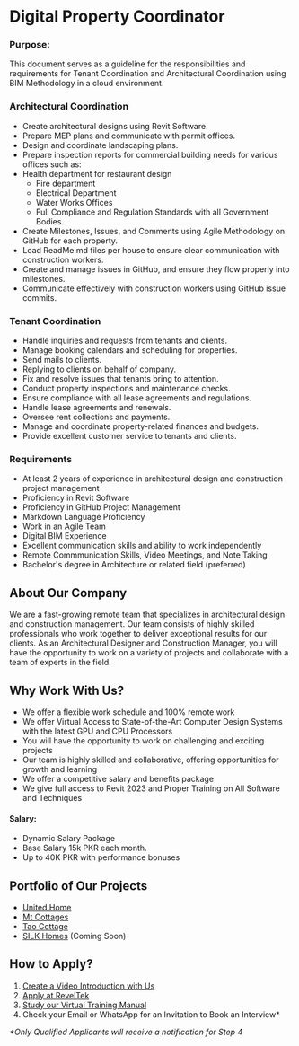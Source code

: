# Digital Property Coordinator

### Purpose:
This document serves as a guideline for the responsibilities and requirements for Tenant Coordination and Architectural Coordination using BIM Methodology in a cloud environment.

### Architectural Coordination
- Create architectural designs using Revit Software.
- Prepare MEP plans and communicate with permit offices.
- Design and coordinate landscaping plans.
- Prepare inspection reports for commercial building needs for various offices such as:
- Health department for restaurant design
  - Fire department
  - Electrical Department
  - Water Works Offices
  - Full Compliance and Regulation Standards with all Government Bodies.
- Create Milestones, Issues, and Comments using Agile Methodology on GitHub for each property.
- Load ReadMe.md files per house to ensure clear communication with construction workers.
- Create and manage issues in GitHub, and ensure they flow properly into milestones.
- Communicate effectively with construction workers using GitHub issue commits.

### Tenant Coordination
- Handle inquiries and requests from tenants and clients.
- Manage booking calendars and scheduling for properties.
- Send mails to clients.
- Replying to clients on behalf of company.
- Fix and resolve issues that tenants bring to attention.
- Conduct property inspections and maintenance checks.
- Ensure compliance with all lease agreements and regulations.
- Handle lease agreements and renewals.
- Oversee rent collections and payments.
- Manage and coordinate property-related finances and budgets.
- Provide excellent customer service to tenants and clients.


### Requirements
- At least 2 years of experience in architectural design and construction project management
- Proficiency in Revit Software
- Proficiency in GitHub Project Management
- Markdown Language Proficiency
- Work in an Agile Team
- Digital BIM Experience
- Excellent communication skills and ability to work independently
- Remote Commmunication Skills, Video Meetings, and Note Taking
- Bachelor's degree in Architecture or related field (preferred)

## About Our Company
We are a fast-growing remote team that specializes in architectural design and construction management. Our team consists of highly skilled professionals who work together to deliver exceptional results for our clients. As an Architectural Designer and Construction Manager, you will have the opportunity to work on a variety of projects and collaborate with a team of experts in the field.

## Why Work With Us?
- We offer a flexible work schedule and 100% remote work
- We offer Virtual Access to State-of-the-Art Computer Design Systems with the latest GPU and CPU Processors
- You will have the opportunity to work on challenging and exciting projects
- Our team is highly skilled and collaborative, offering opportunities for growth and learning
- We offer a competitive salary and benefits package
- We give full access to Revit 2023 and Proper Training on All Software and Techniques

#### Salary:
- Dynamic Salary Package 
- Base Salary 15k PKR each month. 
- Up to 40K PKR with performance bonuses

## Portfolio of Our Projects
- [United Home](https://github.com/United-Home/Overview)
- [Mt Cottages](https://mtcottages.com/)
- [Tao Cottage](https://taocottage.com/)
- [SILK Homes](https://silkhomes.org/) (Coming Soon)

## How to Apply?
1. [Create a Video Introduction with Us](https://intro.reveltek.com/)
2. [Apply at RevelTek](https://apply.reveltek.com/)
3. [Study our Virtual Training Manual](https://training.reveltek.com/)
4. Check your Email or WhatsApp for an Invitation to Book an Interview*

_*Only Qualified Applicants will receive a notification for Step 4_
